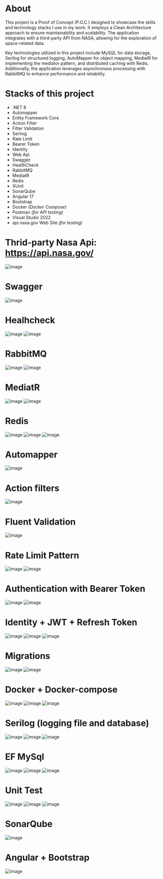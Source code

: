 # About
This project is a Proof of Concept (P.O.C.) designed to showcase the skills and technology stacks I use in my work. It employs a Clean Architecture approach to ensure maintainability and scalability. The application integrates with a third-party API from NASA, allowing for the exploration of space-related data.

Key technologies utilized in this project include MySQL for data storage, Serilog for structured logging, AutoMapper for object mapping, MediatR for implementing the mediator pattern, and distributed caching with Redis. Additionally, the application leverages asynchronous processing with RabbitMQ to enhance performance and reliability.

# Stacks of this project
- .NET 8
- Automapper
- Entity Framework Core
- Action Filter
- Filter Validation
- Serilog
- Rate Limit
- Bearer Token
- Identity
- Web Api
- Swagger
- HealthCheck
- RabbitMQ
- MediatR
- Redis
- XUnit
- SonarQube
- Angular 17
- Bootstrap
- Docker _(Docker Compose)_
- Postman _(for API testing)_
- Visual Studio 2022
- api.nasa.gov Web Site _(for testing)_


# Thrid-party Nasa Api: https://api.nasa.gov/
![image](https://github.com/wellingtonfzambelli/poc.nasa.portal/assets/41651018/149cf38e-64fa-45c4-b933-1bc8563f8a73)

# Swagger
![image](https://github.com/wellingtonfzambelli/poc.nasa.portal/assets/41651018/674c38fc-2409-4f64-a9ff-4536a9820592)

# Healhcheck
![image](https://github.com/wellingtonfzambelli/poc.nasa.portal/assets/41651018/e8ea25f1-d495-43b9-821d-2f934bc0ecdd)
![image](https://github.com/wellingtonfzambelli/poc.nasa.portal/assets/41651018/e18e9b6c-748d-46ef-bfc5-ad32a4d587ef)

# RabbitMQ
![image](https://github.com/wellingtonfzambelli/poc.nasa.portal/assets/41651018/b26a1b88-6f40-4964-89f8-73b982a13332)
![image](https://github.com/wellingtonfzambelli/poc.nasa.portal/assets/41651018/4ef16f58-b09e-4a39-9f0c-0501a47dfaa7)

# MediatR
![image](https://github.com/wellingtonfzambelli/poc.nasa.portal/assets/41651018/cd129d15-717f-4d98-828b-f145db33aed3)
![image](https://github.com/wellingtonfzambelli/poc.nasa.portal/assets/41651018/19acc1cd-ffa4-4061-8319-d5e16d705edf)

# Redis
![image](https://github.com/wellingtonfzambelli/poc.nasa.portal/assets/41651018/653d2a7e-2a70-4c43-8cc5-b7f78199f811)
![image](https://github.com/wellingtonfzambelli/poc.nasa.portal/assets/41651018/9884bd36-4c83-41bd-b9fe-1b263b0c3a5b)
![image](https://github.com/wellingtonfzambelli/poc.nasa.portal/assets/41651018/9305c887-125c-48e1-b32c-734176fe8317)

# Automapper
![image](https://github.com/wellingtonfzambelli/poc.nasa.portal/assets/41651018/d6508cbc-2c28-4b8b-be47-c3874306432d)

# Action filters
![image](https://github.com/wellingtonfzambelli/poc.nasa.portal/assets/41651018/7c57cd54-bd9b-413e-b6bd-e550f06566ca)

# Fluent Validation
![image](https://github.com/wellingtonfzambelli/poc.nasa.portal/assets/41651018/488cc8dd-36b8-4af9-b1eb-31a263ad77f1)

# Rate Limit Pattern
![image](https://github.com/user-attachments/assets/264d290d-f698-4589-b6f0-fe0d99bed69d)
![image](https://github.com/user-attachments/assets/ca150266-5a7b-43f9-9e4a-423768c568a3)

# Authentication with Bearer Token
![image](https://github.com/wellingtonfzambelli/poc.nasa.portal/assets/41651018/8e9106ee-2b29-4c7f-8593-79dc2bf4f4f0)
![image](https://github.com/wellingtonfzambelli/poc.nasa.portal/assets/41651018/e9d8e7f5-23c3-4724-b941-e95d875ab634)

# Identity + JWT + Refresh Token
![image](https://github.com/wellingtonfzambelli/poc.nasa.portal/assets/41651018/66f4ac67-e9c1-4629-82f5-fbcb4ac5e700)
![image](https://github.com/wellingtonfzambelli/poc.nasa.portal/assets/41651018/4dc861ef-1ed6-4813-9ff9-08993bf87e1e)
![image](https://github.com/wellingtonfzambelli/poc.nasa.portal/assets/41651018/12955503-c293-4124-b5a4-c1d24347adf2)

# Migrations
![image](https://github.com/wellingtonfzambelli/poc.nasa.portal/assets/41651018/fbfdeaba-b106-4504-acb9-5e7fe256d09b)
![image](https://github.com/wellingtonfzambelli/poc.nasa.portal/assets/41651018/dac73d26-f11e-4aae-842f-b774b0b374be)

# Docker + Docker-compose
![image](https://github.com/wellingtonfzambelli/poc.nasa.portal/assets/41651018/f82b1631-66b7-4483-9c9c-93265ab9b3e3)
![image](https://github.com/user-attachments/assets/01770999-5acc-4ef9-88c8-fce582effb1a)
![image](https://github.com/user-attachments/assets/0bf6d2fa-27e5-49bb-9c47-1235a742ccbd)

	
# Serilog (logging file and database)
![image](https://github.com/wellingtonfzambelli/poc.nasa.portal/assets/41651018/be55a4fc-6965-458e-aeac-f31faec0c4ee)
![image](https://github.com/wellingtonfzambelli/poc.nasa.portal/assets/41651018/6e9743e9-6c6e-4b5f-aeba-3aed630e50b3)
![image](https://github.com/wellingtonfzambelli/poc.nasa.portal/assets/41651018/45d88e15-2ea4-4be3-a2fb-81e9bd60aa4f)
 
# EF MySql
![image](https://github.com/wellingtonfzambelli/poc.nasa.portal/assets/41651018/f8f93fa4-a875-499e-9e53-3f3988c0900a)
![image](https://github.com/wellingtonfzambelli/poc.nasa.portal/assets/41651018/4ae19d8f-8bcc-4c4a-b36b-c4039d2cab01)
![image](https://github.com/wellingtonfzambelli/poc.nasa.portal/assets/41651018/6507504e-e252-4823-b12e-09c64671e707)

# Unit Test
![image](https://github.com/wellingtonfzambelli/poc.nasa.portal/assets/41651018/d84fdfc2-6cc4-4991-ad37-f37c4ddc1cea)
![image](https://github.com/wellingtonfzambelli/poc.nasa.portal/assets/41651018/552db50b-f62a-4901-b40c-e99038ddf568)
![image](https://github.com/wellingtonfzambelli/poc.nasa.portal/assets/41651018/6e355707-9b48-4309-bbea-54dd35e9e8cf)

# SonarQube
![image](https://github.com/wellingtonfzambelli/poc.nasa.portal/assets/41651018/013c1a74-ebf2-417e-bc6d-3794be7403ef)

# Angular + Bootstrap
![image](https://github.com/wellingtonfzambelli/poc.nasa.portal/assets/41651018/ec7d2043-246b-40cc-a4ac-5ea7fcc00793)
